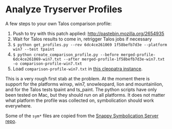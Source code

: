 Analyze Tryserver Profiles
==========================

A few steps to your own Talos comparison profile:

1. Push to try with this patch applied: http://pastebin.mozilla.org/2654935
2. Wait for Talos results to come in, retrigger Talos jobs if necessary
3. `$ python get_profiles.py --rev 6dc4ce261069 1f58befb7d3e --platform win7 --test tpaint`
4. `$ python create_comparison_profile.py --before merged-profile-6dc4ce261069-win7.txt --after merged-profile-1f58befb7d3e-win7.txt -o comparison-profile-win7.txt`
5. Load `comparison-profile-win7.txt` in [this cleopatra instance](http://tests.themasta.com/cleopatra/).

This is a very rough first stab at the problem. At the moment there is support for the platforms winxp, win7, snowleopard, lion and mountainlion, and for the Talos tests tpaint and ts_paint. The python scripts have only been tested on Mac, but they should run on all platforms. It does not matter what platform the profile was collected on, symbolication should work everywhere.

Some of the `sym*` files are copied from the [Snappy Symbolication Server repo](https://github.com/vdjeric/Snappy-Symbolication-Server/).
